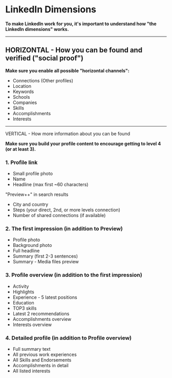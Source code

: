 # LinkedIn Dimensions

**To make LinkedIn work for you, it's important to understand how "the LinkedIn dimensions" works.**

---

## HORIZONTAL - How you can be found and verified ("social proof")

**Make sure you enable all possible "horizontal channels":**

- Connections (Other profiles)
- Location
- Keywords
- Schools
- Companies
- Skills
- Accomplishments
- Interests

---

VERTICAL - How more information about you can be found

**Make sure you build your profile content to encourage getting to level 4 (or at least 3).**

### 1. Profile link

- Small profile photo
- Name
- Headline (max first ~60 characters)

"Preview++" in search results
- City and country
- Steps (your direct, 2nd, or more levels connection)
- Number of shared connections (if available)

### 2. The first impression (in addition to Preview)

- Profile photo
- Background photo
- Full headline
- Summary (first 2-3 sentences)
- Summary - Media files preview

### 3. Profile overview (in addition to the first impression)

- Activity
- Highlights
- Experience - 5 latest positions
- Education
- TOP3 skills
- Latest 2 recommendations
- Accomplishments overview
- Interests overview

### 4. Detailed profile (in addition to Profile overview)

- Full summary text
- All previous work experiences
- All Skills and Endorsements
- Accomplishments in detail
- All listed interests
